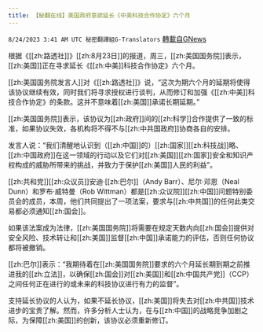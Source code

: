 ```yaml
---
title: 【秘翻在线】美国政府意欲延长《中美科技合作协定》六个月
---
```

`8/24/2023 3:41 AM UTC 秘密翻譯組G-Translators` [轉載自GNews](https://gnews.org/articles/1590662)

根据《[[zh:路透社]]》[[zh:8月23日]]的报道，周三，[[zh:美国国务院]]表示，[[zh:美国]]正在寻求延长《[[zh:中美]]科技合作协定》六个月。

[[zh:美国国务院发言人]]对《[[zh:路透社]]》说，“这次为期六个月的延期将使得该协议继续有效，同时我们将寻求授权进行谈判，从而修订和加强《[[zh:中美]]科技合作协定》的条款。这并不意味着[[zh:美国]]承诺长期延期。”

[[zh:美国国务院]]表示，该协议为[[zh:政府]]间的[[zh:科学]]合作提供了一致的标准，如果协议失效，各机构将不得不与[[zh:中共国政府]]协商各自的安排。

发言人说：“我们清醒地认识到（[[zh:中国]]的）[[zh:国家]][[zh:科技战]]略、[[zh:中国政府]]在这一领域的行动以及它们对[[zh:美国]][[zh:国家]]安全和知识产权构成的威胁所带来的挑战，并致力于保护[[zh:美国]]人民的利益”。

[[zh:共和党]][[zh:众议员]]安迪·[[zh:巴尔]]（Andy Barr）、尼尔·邓恩（Neal Dunn）和罗布·威特曼（Rob Wittman）都是[[zh:众议院]][[zh:中国]]问题特别委员会的成员，本周，他们共同提出了一项法案，要求与[[zh:中共国]]的任何此类交易都必须通知[[zh:国会]]。

如果该法案成为法律，[[zh:美国国务院]]将需要在规定天数内向[[zh:国会]]提供对安全风险、技术转让和[[zh:美国]]监督[[zh:中国]]承诺能力的评估，否则任何协议都将被撤销。

[[zh:巴尔]]表示：“我期待着在[[zh:美国国务院]]要求的六个月延长期到期之前推进我的[[zh:立法]]，以确保[[zh:国会]]对[[zh:美国]]和[[zh:中国共产党]]（CCP）之间任何正在进行的或未来的科技协议进行有力的监督”。

支持延长协议的人认为，如果不延长协议，[[zh:美国]]将失去对[[zh:中共国]]技术进步的宝贵了解。然而，许多分析人士认为，在与[[zh:中国]]的战略竞争加剧之际，为保障[[zh:美国]]的创新，该协议必须重新修订。
